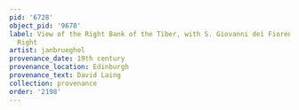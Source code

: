 ```yaml
---
pid: '6728'
object_pid: '9678'
label: View of the Right Bank of the Tiber, with S. Giovanni dei Fiorentini on the
  Right
artist: janbrueghel
provenance_date: 19th century
provenance_location: Edinburgh
provenance_text: David Laing
collection: provenance
order: '2198'
---
```

